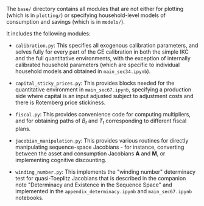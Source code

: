 The `base/` directory contains all modules that are not either for plotting (which is in `plotting/`) or specifying household-level models of consumption and savings (which is in `models/`).

It includes the following modules:

- `calibration.py`: This specifies all exogenous calibration parameters, and solves fully for every part of the GE calibration in both the simple IKC and the full quantitative environments, with the exception of internally calibrated household parameters (which are specific to individual household models and obtained in `main_sec34.ipynb`).

- `capital_sticky_prices.py`: This provides blocks needed for the quantitative environment in `main_sec67.ipynb`, specifying a production side where capital is an input adjusted subject to adjustment costs and there is Rotemberg price stickiness.

- `fiscal.py`: This provides convenience code for computing multipliers, and for obtaining paths of $B_t$ and $T_t$ corresponding to different fiscal plans.

- `jacobian_manipulation.py`: This provides various routines for directly manipulating sequence-space Jacobians - for instance, converting between the asset and consumption Jacobians $\mathbf{A}$ and $\mathbf{M}$, or implementing cognitive discounting.

- `winding_number.py`: This implements the "winding number" determinacy test for quasi-Toeplitz Jacobians that is described in the companion note "Determinacy and Existence in the Sequence Space" and implemented in the `appendix_determinacy.ipynb` and `main_sec67.ipynb` notebooks.